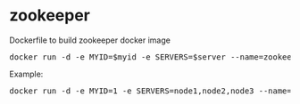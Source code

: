 # zookeeper
Dockerfile to build zookeeper docker image

<pre>
docker run -d -e MYID=$myid -e SERVERS=$server --name=zookeeper --restart=always --net=host <docker-image>
</pre>

Example:
<pre>
docker run -d -e MYID=1 -e SERVERS=node1,node2,node3 --name=zookeeper --restart=always --net=host <docker-image>
</pre>
